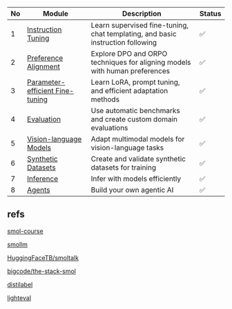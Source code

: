 |No | Module | Description | Status |
|--------|--------|-------------|---------|
|1| [Instruction Tuning](./1_instruction_tuning) | Learn supervised fine-tuning, chat templating, and basic instruction following |  ✅ |
|2| [Preference Alignment](./2_preference_alignment) | Explore DPO and ORPO techniques for aligning models with human preferences | ✅ |
|3| [Parameter-efficient Fine-tuning](./3_parameter_efficient_finetuning) | Learn LoRA, prompt tuning, and efficient adaptation methods | ✅ |
|4| [Evaluation](./4_evaluation) | Use automatic benchmarks and create custom domain evaluations | ✅ |
|5| [Vision-language Models](./5_vision_language_models) | Adapt multimodal models for vision-language tasks | ✅ |
|6| [Synthetic Datasets](./6_synthetic_datasets) | Create and validate synthetic datasets for training | ✅ |
|7| [Inference](./7_inference) | Infer with models efficiently | ✅ |
|8| [Agents](./8_agents) | Build your own agentic AI | ✅ |

## refs

[smol-course](https://github.com/huggingface/smol-course/tree/main)

[smollm](https://github.com/huggingface/smollm/tree/main)

[HuggingFaceTB/smoltalk](https://huggingface.co/datasets/HuggingFaceTB/smoltalk)

[bigcode/the-stack-smol](https://huggingface.co/datasets/bigcode/the-stack-smol)

[distilabel](https://distilabel.argilla.io/latest/)

[lighteval](https://huggingface.co/docs/lighteval/index)